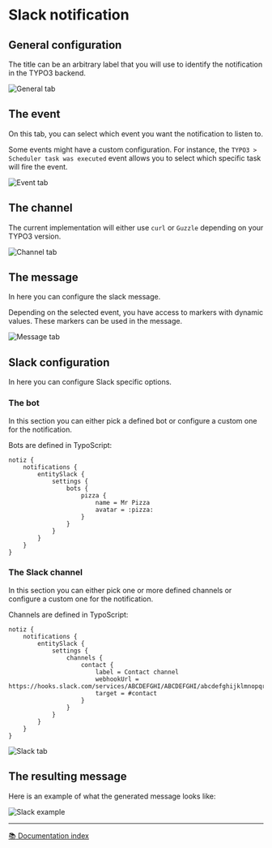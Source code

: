 # Slack notification


## General configuration

The title can be an arbitrary label that you will use to identify the
notification in the TYPO3 backend.

![General tab][tab-general]


## The event

On this tab, you can select which event you want the notification to listen to.

Some events might have a custom configuration. For instance, the
`TYPO3 > Scheduler task was executed` event allows you to select which specific
task will fire the event.

![Event tab][tab-event]


## The channel

The current implementation will either use `curl` or `Guzzle` depending on your
TYPO3 version.

![Channel tab][tab-channel]


## The message

In here you can configure the slack message.

Depending on the selected event, you have access to markers with dynamic values.
These markers can be used in the message.

![Message tab][tab-message]

## Slack configuration

In here you can configure Slack specific options.

### The bot

In this section you can either pick a defined bot or configure a custom one for
the notification.

Bots are defined in TypoScript:

```typoscript
notiz {
    notifications {
        entitySlack {
            settings {
                bots {
                    pizza {
                        name = Mr Pizza
                        avatar = :pizza:
                    }
                }
            }
        }
    }
}
```

### The Slack channel

In this section you can either pick one or more defined channels or configure a
custom one for the notification.

Channels are defined in TypoScript:

```typoscript
notiz {
    notifications {
        entitySlack {
            settings {
                channels {
                    contact {
                        label = Contact channel
                        webhookUrl = https://hooks.slack.com/services/ABCDEFGHI/ABCDEFGHI/abcdefghijklmnopqrstuvw
                        target = #contact
                    }
                }
            }
        }
    }
}
```

![Slack tab][tab-slack]

## The resulting message

Here is an example of what the generated message looks like:

![Slack example][example]

---

[:books: Documentation index](../README.md)

[tab-general]: /Documentation/Images/SlackNotification/slack-general.png
[tab-event]: /Documentation/Images/SlackNotification/slack-event.png
[tab-channel]: /Documentation/Images/SlackNotification/slack-channel.png
[tab-message]: /Documentation/Images/SlackNotification/slack-message.png
[tab-slack]: /Documentation/Images/SlackNotification/slack-slack.png
[example]: /Documentation/Images/SlackNotification/slack-result.png
